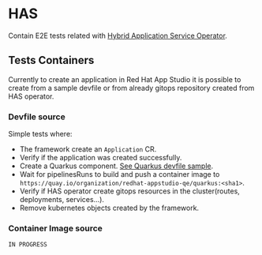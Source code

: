 # HAS

Contain E2E tests related with [Hybrid Application Service Operator](https://github.com/redhat-appstudio/application-service).

## Tests Containers
Currently to create an application in Red Hat App Studio it is possible to create from a sample devfile or from already gitops repository created from HAS operator.

### Devfile source

Simple tests where:

* The framework create an `Application` CR.
* Verify if the application was created successfully.
* Create a Quarkus component. [See Quarkus devfile sample](https://github.com/redhat-appstudio-qe/devfile-sample-code-with-quarkus).
* Wait for pipelinesRuns to build and push a container image to `https://quay.io/organization/redhat-appstudio-qe/quarkus:<sha1>`.
* Verify if HAS operator create gitops resources in the cluster(routes, deployments, services...).
* Remove kubernetes objects created by the framework.

### Container Image source

```IN PROGRESS```
